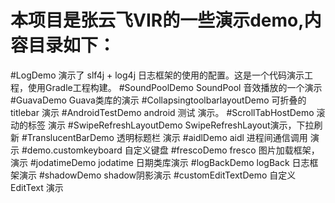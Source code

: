 # 本项目是张云飞VIR的一些演示demo,内容目录如下：

#LogDemo
	演示了 slf4j + log4j 日志框架的使用的配置。这是一个代码演示工程，使用Gradle工程构建。
#SoundPoolDemo
	SoundPool 音效播放的一个演示	
#GuavaDemo
	Guava类库的演示
#CollapsingtoolbarlayoutDemo
	可折叠的titlebar 演示
#AndroidTestDemo
	android 测试 演示。
#ScrollTabHostDemo
	滚动的标签 演示
#SwipeRefreshLayoutDemo
	SwipeRefreshLayout演示，下拉刷新
#TranslucentBarDemo
	透明标题栏 演示
#aidlDemo
	aidl 进程间通信调用 演示
#demo.customkeyboard
	自定义键盘
#frescoDemo
	fresco 图片加载框架，演示
#jodatimeDemo
	jodatime 日期类库演示
#logBackDemo
	logBack 日志框架演示
#shadowDemo
	shadow阴影演示
#customEditTextDemo
	自定义 EditText 演示

